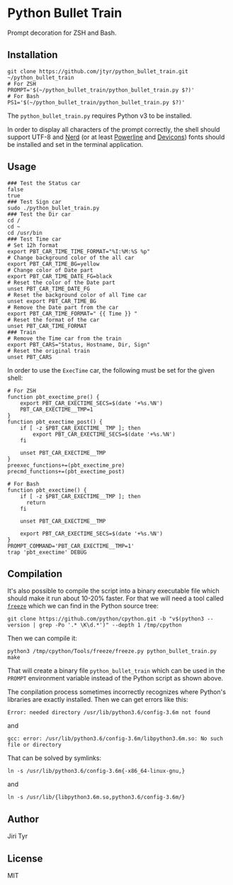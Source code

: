 Python Bullet Train
===================

Prompt decoration for ZSH and Bash.


Installation
------------

```shell
git clone https://github.com/jtyr/python_bullet_train.git ~/python_bullet_train
# For ZSH
PROMPT='$(~/python_bullet_train/python_bullet_train.py $?)'
# For Bash
PS1='$(~/python_bullet_train/python_bullet_train.py $?)'
```

The `python_bullet_train.py` requires Python v3 to be installed.

In order to display all characters of the prompt correctly, the shell should
support UTF-8 and [Nerd](https://github.com/ryanoasis/nerd-fonts) (or at least
[Powerline](https://github.com/ryanoasis/powerline-extra-symbols) and
[Devicons](https://vorillaz.github.io/devicons/)) fonts should be installed and
set in the terminal application.


Usage
-----

```shell
### Test the Status car
false
true
### Test Sign car
sudo ./python_bullet_train.py
### Test the Dir car
cd /
cd ~
cd /usr/bin
### Test Time car
# Set 12h format
export PBT_CAR_TIME_TIME_FORMAT="%I:%M:%S %p"
# Change background color of the all car
export PBT_CAR_TIME_BG=yellow
# Change color of Date part
export PBT_CAR_TIME_DATE_FG=black
# Reset the color of the Date part
unset PBT_CAR_TIME_DATE_FG
# Reset the background color of all Time car
unset export PBT_CAR_TIME_BG
# Remove the Date part from the car
export PBT_CAR_TIME_FORMAT=" {{ Time }} "
# Reset the format of the car
unset PBT_CAR_TIME_FORMAT
### Train
# Remove the Time car from the train
export PBT_CARS="Status, Hostname, Dir, Sign"
# Reset the original train
unset PBT_CARS
```

In order to use the `ExecTime` car, the following must be set for the given
shell:

```shell
# For ZSH
function pbt_exectime_pre() {
    export PBT_CAR_EXECTIME_SECS=$(date '+%s.%N')
    PBT_CAR_EXECTIME__TMP=1
}
function pbt_exectime_post() {
    if [ -z $PBT_CAR_EXECTIME__TMP ]; then
        export PBT_CAR_EXECTIME_SECS=$(date '+%s.%N')
    fi

    unset PBT_CAR_EXECTIME__TMP
}
preexec_functions+=(pbt_exectime_pre)
precmd_functions+=(pbt_exectime_post)

# For Bash
function pbt_exectime() {
    if [ -z $PBT_CAR_EXECTIME__TMP ]; then
      return
    fi

    unset PBT_CAR_EXECTIME__TMP

    export PBT_CAR_EXECTIME_SECS=$(date '+%s.%N')
}
PROMPT_COMMAND='PBT_CAR_EXECTIME__TMP=1'
trap 'pbt_exectime' DEBUG
```


Compilation
-----------

It's also possible to compile the script into a binary executable file which
should make it run about 10-20% faster. For that we will need a tool called
[`freeze`](https://wiki.python.org/moin/Freeze) which we can find in the Python
source tree:

```shell
git clone https://github.com/python/cpython.git -b "v$(python3 --version | grep -Po '.* \K\d.*')" --depth 1 /tmp/cpython
```

Then we can compile it:

```shell
python3 /tmp/cpython/Tools/freeze/freeze.py python_bullet_train.py
make
```

That will create a binary file `python_bullet_train` which can be used in the
`PROMPT` environment variable instead of the Python script as shown above.

The conpilation process sometimes incorrectly recognizes where Python's libraries
are exactly installed. Then we can get errors like this:

```
Error: needed directory /usr/lib/python3.6/config-3.6m not found
```

and

```
gcc: error: /usr/lib/python3.6/config-3.6m/libpython3.6m.so: No such file or directory
```

That can be solved by symlinks:

```shell
ln -s /usr/lib/python3.6/config-3.6m{-x86_64-linux-gnu,}
```

and

```shell
ln -s /usr/lib/{libpython3.6m.so,python3.6/config-3.6m/}
```


Author
------

Jiri Tyr


License
-------

MIT
